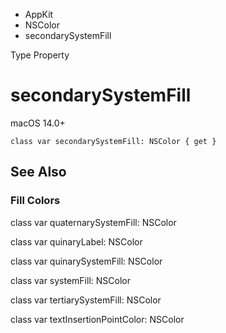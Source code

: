 

- AppKit
- NSColor
-  secondarySystemFill 

Type Property

# secondarySystemFill

macOS 14.0+

``` source
class var secondarySystemFill: NSColor { get }
```

## See Also

### Fill Colors

class var quaternarySystemFill: NSColor

class var quinaryLabel: NSColor

class var quinarySystemFill: NSColor

class var systemFill: NSColor

class var tertiarySystemFill: NSColor

class var textInsertionPointColor: NSColor

